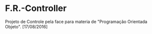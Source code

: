 # F.R.-Controller
Projeto de Controle pela face para materia de "Programação Orientada Objeto". [17/08/2016]
